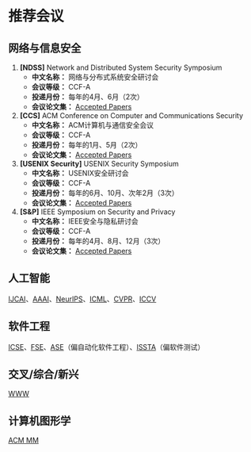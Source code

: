 # 推荐会议

## 网络与信息安全

1. **[NDSS]** Network and Distributed System Security Symposium
   - **中文名称：** 网络与分布式系统安全研讨会
   - **会议等级：** CCF-A
   - **投递月份：** 每年的4月、6月（2次）
   - **会议论文集：** [Accepted Papers](http://dblp.uni-trier.de/db/conf/ndss/)
2. **[CCS]** ACM Conference on Computer and Communications Security
   - **中文名称：** ACM计算机与通信安全会议
   - **会议等级：** CCF-A
   - **投递月份：** 每年的1月、5月（2次）
   - **会议论文集：** [Accepted Papers](http://dblp.uni-trier.de/db/conf/ccs/)
3. **[USENIX Security]** USENIX Security Symposium
   - **中文名称：** USENIX安全研讨会
   - **会议等级：** CCF-A
   - **投递月份：** 每年的6月、10月、次年2月（3次）
   - **会议论文集：** [Accepted Papers](http://dblp.uni-trier.de/db/conf/uss/)
4. **[S&P]** IEEE Symposium on Security and Privacy
   - **中文名称：** IEEE安全与隐私研讨会
   - **会议等级：** CCF-A
   - **投递月份：** 每年的4月、8月、12月（3次）
   - **会议论文集：** [Accepted Papers](http://dblp.uni-trier.de/db/conf/sp/)

## 人工智能

[IJCAI](http://dblp.uni-trier.de/db/conf/ijcai/)、[AAAI](http://dblp.uni-trier.de/db/conf/aaai/)、[NeurIPS](http://dblp.uni-trier.de/db/conf/nips/)、[ICML](http://dblp.uni-trier.de/db/conf/icml/)、[CVPR](http://dblp.uni-trier.de/db/conf/cvpr/)、[ICCV](http://dblp.uni-trier.de/db/conf/iccv/)



## 软件工程

[ICSE](http://dblp.uni-trier.de/db/conf/icse/)、[FSE](http://dblp.uni-trier.de/db/conf/sigsoft/)、[ASE](http://dblp.uni-trier.de/db/conf/kbse/)（偏自动化软件工程）、[ISSTA](http://dblp.uni-trier.de/db/conf/issta/)（偏软件测试）



## 交叉/综合/新兴 

[WWW](http://dblp.uni-trier.de/db/conf/www/)



## 计算机图形学

[ACM MM](http://dblp.uni-trier.de/db/conf/mm/)

